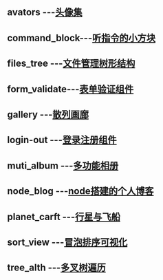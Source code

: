 ## avators      ---[头像集][1]
## command_block---[听指令的小方块][2]
## files_tree   ---[文件管理树形结构][3]
## form_validate---[表单验证组件][4]
## gallery      ---[散列画廊][5]
## login-out    ---[登录注册组件][6]
## muti_album   ---[多功能相册][7]
## node_blog    ---[node搭建的个人博客][8]
## planet_carft ---[行星与飞船][9]
## sort_view    ---[冒泡排序可视化][10]
## tree_alth    ---[多叉树遍历][11]


  [1]: https://github.com/jabbla/MyCollections/tree/master/avators
  [2]: https://github.com/jabbla/MyCollections/tree/master/command_block
  [3]: https://github.com/jabbla/MyCollections/tree/master/files_tree
  [4]: https://github.com/jabbla/MyCollections/tree/master/form_validate
  [5]: https://github.com/jabbla/MyCollections/tree/master/gallery
  [6]: https://github.com/jabbla/MyCollections/tree/master/login-out
  [7]: https://github.com/jabbla/MyCollections/tree/master/muti_album
  [8]: https://github.com/jabbla/MyCollections/tree/master/node_blog
  [9]: https://github.com/jabbla/MyCollections/tree/master/planet_carft
  [10]: https://github.com/jabbla/MyCollections/tree/master/sort_view
  [11]: https://github.com/jabbla/MyCollections/tree/master/tree_alth